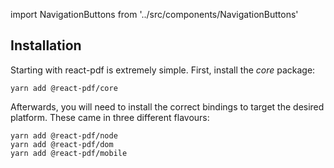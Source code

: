 import NavigationButtons from '../src/components/NavigationButtons'

## Installation

Starting with react-pdf is extremely simple.
First, install the _core_ package:

```
yarn add @react-pdf/core
```

Afterwards, you will need to install the correct bindings to target the desired platform. These came in three different flavours:

```
yarn add @react-pdf/node
yarn add @react-pdf/dom
yarn add @react-pdf/mobile
```

<NavigationButtons
  nextSrc="/quick-start-guide"
  nextText="Quick start guide"
/>

